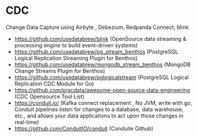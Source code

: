 # CDC
Change Data Capture using Airbyte , Debezium, Redpanda Connect, blink

- https://github.com/usedatabrew/blink (OpenSource data streaming & processing engine to build event-driven systems)
- https://github.com/usedatabrew/pg_stream_benthos (PostgreSQL Logical Replication Streaming Plugin for Benthos)
- https://github.com/usedatabrew/mongodb_stream_benthos (MongoDB Change Streams Plugin for Benthos)
- https://github.com/usedatabrew/pglogicalstream (PostgreSQL Logical Replication CDC Module for Go)
- https://github.com/pracdata/awesome-open-source-data-engineering (CDC Opensource Tool List) 
- https://conduit.io/ (Kafka connect replacement , No JVM, write with go, Conduit pipelines listen for changes to a database, data warehouse, etc., and allows your data applications to act upon those changes in real-time)
- https://github.com/ConduitIO/conduit (Conduite Github)
